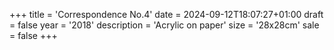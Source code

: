 +++
title = 'Correspondence No.4'
date = 2024-09-12T18:07:27+01:00
draft = false
year = '2018'
description = 'Acrylic on paper'
size = '28x28cm'
sale = false
+++
